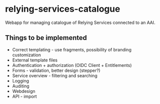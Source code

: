 # relying-services-catalogue
Webapp for managing catalogue of Relying Services connected to an AAI.

## Things to be implemented

* Correct templating - use fragments, possibility of branding customization
* External template files
* Authentication + authorization (OIDC Client + Entitlements)
* Forms - validation, better design (stepper?)
* Service overview - filtering and searching
* Logging
* Auditing
* Webdesign
* API - import

